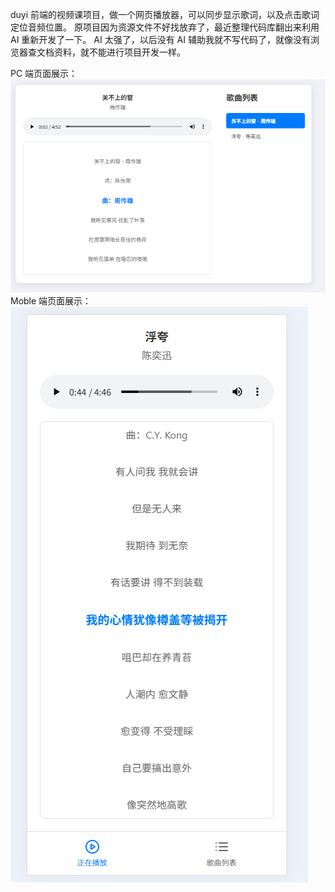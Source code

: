 duyi 前端的视频课项目，做一个网页播放器，可以同步显示歌词，以及点击歌词定位音频位置。
原项目因为资源文件不好找放弃了，最近整理代码库翻出来利用 AI 重新开发了一下。
AI 太强了，以后没有 AI 辅助我就不写代码了，就像没有浏览器查文档资料，就不能进行项目开发一样。


PC 端页面展示：
![](./assets/demo/image.png)
Moble 端页面展示：
![](./assets/demo/image%20copy.png)